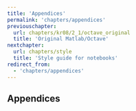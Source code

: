 ```yaml
---
title: 'Appendices'
permalink: 'chapters/appendices'
previouschapter:
  url: chapters/kr08/2_1/octave_original
  title: 'Original Matlab/Octave'
nextchapter:
  url: chapters/style
  title: 'Style guide for notebooks'
redirect_from:
  - 'chapters/appendices'
---
```

## Appendices
